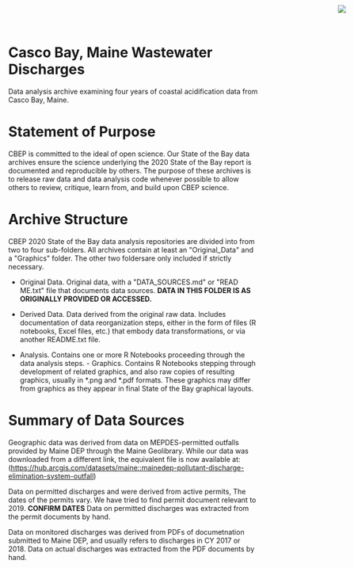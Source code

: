 # Casco Bay, Maine Wastewater Discharges

<img
    src="https://www.cascobayestuary.org/wp-content/uploads/2014/04/logo_sm.jpg"
    style="position:absolute;top:10px;right:50px;" />

Data analysis archive examining four years of coastal acidification data from Casco Bay, Maine. 

# Statement of Purpose
CBEP is committed to the ideal of open science.  Our State of the Bay data archives ensure the science underlying the 2020 State of the Bay report is documented and reproducible by others. The purpose of these archives is to release raw data and data analysis code whenever possible to allow others to review, critique, learn from, and build upon CBEP science. 

# Archive Structure
 CBEP 2020 State of the Bay data analysis repositories are divided into from two to four sub-folders.  All archives contain at least an "Original_Data" and a "Graphics" folder.  The other two foldersare only included if strictly necessary. 

- Original Data.  Original data, with a "DATA_SOURCES.md" or "READ ME.txt" file
  that documents data sources.
  **DATA IN THIS FOLDER IS AS ORIGINALLY PROVIDED OR ACCESSED.** 

- Derived Data.  Data derived from the original raw data.  Includes
documentation of data reorganization steps, either in the form of files (R
notebooks, Excel files, etc.) that embody data transformations, or via another
README.txt file.

- Analysis.  Contains one or more R Notebooks proceeding through the data
analysis steps. - Graphics.  Contains R Notebooks stepping through development
of related graphics, and also raw copies of resulting graphics, usually in
\*.png and \*.pdf formats.  These graphics may differ from graphics as they
appear in final State of the Bay graphical layouts.

# Summary of Data Sources

Geographic data was derived from data on MEPDES-permitted outfalls provided by
Maine DEP through the Maine Geolibrary.  While our data was downloaded from a
different link, the equivalent file is now available at:
(https://hub.arcgis.com/datasets/maine::mainedep-pollutant-discharge-elimination-system-outfall)

Data on permitted discharges and were derived from active permits,  The dates of
the permits vary.  We have tried to find permit document relevant to 2019.
**CONFIRM DATES**
Data on permitted discharges was extracted from the permit documents by hand.

Data on monitored discharges was derived from PDFs of documetnation submitted to
Maine DEP, and usually refers to discharges in CY 2017 or 2018.
Data on actual discharges was extracted from the PDF documents by hand.
